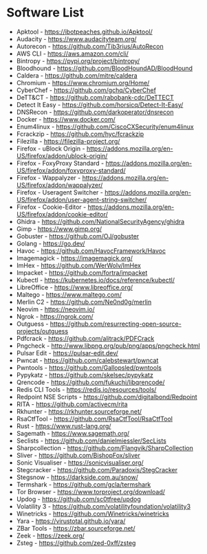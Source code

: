 Software List
==============================

- Apktool - https://ibotpeaches.github.io/Apktool/
- Audacity - https://www.audacityteam.org/
- Autorecon - https://github.com/Tib3rius/AutoRecon
- AWS CLI - https://aws.amazon.com/cli/
- Bintropy - https://pypi.org/project/bintropy/
- Bloodhound - https://github.com/BloodHoundAD/BloodHound
- Caldera - https://github.com/mitre/caldera
- Chromium - https://www.chromium.org/Home/
- CyberChef - https://github.com/gchq/CyberChef
- DeTT&CT - https://github.com/rabobank-cdc/DeTTECT
- Detect It Easy - https://github.com/horsicq/Detect-It-Easy/
- DNSRecon - https://github.com/darkoperator/dnsrecon
- Docker - https://www.docker.com/
- Enum4linux - https://github.com/CiscoCXSecurity/enum4linux
- Fcrackzip - https://github.com/hyc/fcrackzip
- Filezilla - https://filezilla-project.org/
- Firefox - uBlock Origin - https://addons.mozilla.org/en-US/firefox/addon/ublock-origin/
- Firefox - FoxyProxy Standard - https://addons.mozilla.org/en-US/firefox/addon/foxyproxy-standard/
- Firefox - Wappalyzer - https://addons.mozilla.org/en-US/firefox/addon/wappalyzer/
- Firefox - Useragent Switcher - https://addons.mozilla.org/en-US/firefox/addon/user-agent-string-switcher/
- Firefox - Cookie-Editor - https://addons.mozilla.org/en-US/firefox/addon/cookie-editor/
- Ghidra - https://github.com/NationalSecurityAgency/ghidra
- Gimp - https://www.gimp.org/
- Gobuster - https://github.com/OJ/gobuster
- Golang - https://go.dev/
- Havoc - https://github.com/HavocFramework/Havoc
- Imagemagick - https://imagemagick.org/
- ImHex - https://github.com/WerWolv/ImHex
- Impacket - https://github.com/fortra/impacket
- Kubectl - https://kubernetes.io/docs/reference/kubectl/
- LibreOffice - https://www.libreoffice.org/
- Maltego - https://www.maltego.com/
- Merlin C2 - https://github.com/Ne0nd0g/merlin
- Neovim - https://neovim.io/
- Ngrok - https://ngrok.com/
- Outguess - https://github.com/resurrecting-open-source-projects/outguess
- Pdfcrack - https://github.com/alitrack/PDFCrack
- Pngcheck - http://www.libpng.org/pub/png/apps/pngcheck.html
- Pulsar Edit - https://pulsar-edit.dev/
- Pwncat - https://github.com/calebstewart/pwncat
- Pwntools - https://github.com/Gallopsled/pwntools
- Pypykatz - https://github.com/skelsec/pypykatz
- Qrencode - https://github.com/fukuchi/libqrencode/
- Redis CLI Tools - https://redis.io/resources/tools/
- Redpoint NSE Scripts - https://github.com/digitalbond/Redpoint
- RITA - https://github.com/activecm/rita
- Rkhunter - https://rkhunter.sourceforge.net/
- RsaCtfTool - https://github.com/RsaCtfTool/RsaCtfTool
- Rust - https://www.rust-lang.org/
- Sagemath - https://www.sagemath.org/
- Seclists - https://github.com/danielmiessler/SecLists
- Sharpcollection - https://github.com/Flangvik/SharpCollection
- Sliver - https://github.com/BishopFox/sliver
- Sonic Visualiser - https://sonicvisualiser.org/
- Stegcracker - https://github.com/Paradoxis/StegCracker
- Stegsnow - https://darkside.com.au/snow/
- Termshark - https://github.com/gcla/termshark
- Tor Browser - https://www.torproject.org/download/
- Updog - https://github.com/sc0tfree/updog
- Volatility 3 - https://github.com/volatilityfoundation/volatility3
- Winetricks - https://github.com/Winetricks/winetricks
- Yara - https://virustotal.github.io/yara/
- ZBar Tools - https://zbar.sourceforge.net/
- Zeek - https://zeek.org/
- Zsteg - https://github.com/zed-0xff/zsteg
